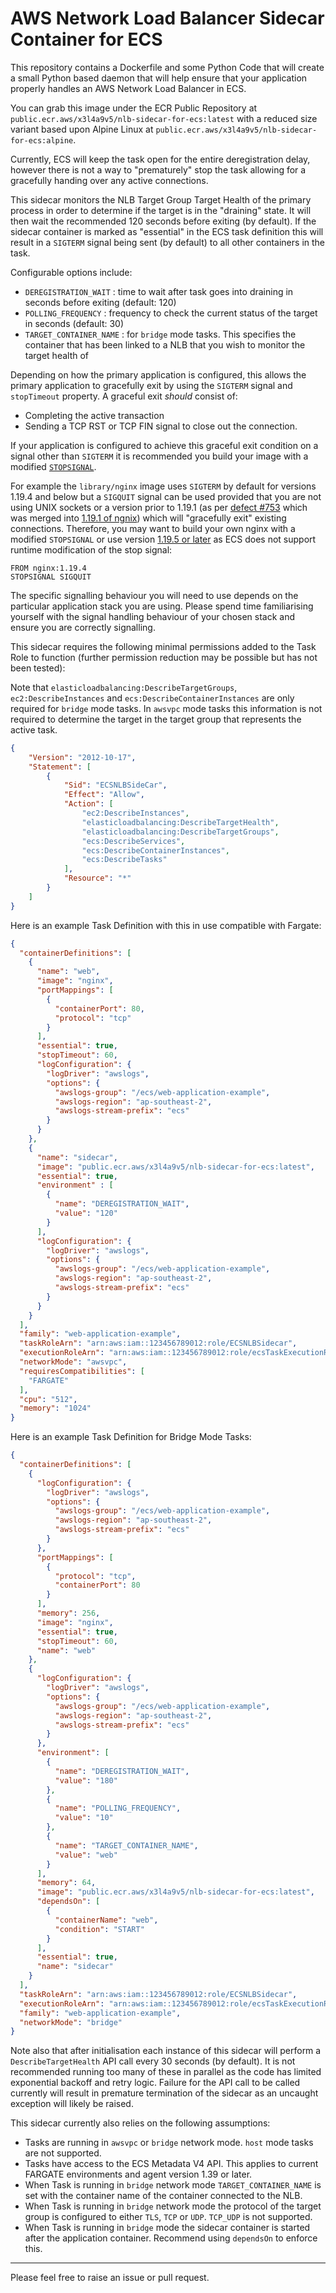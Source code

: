 # AWS Network Load Balancer Sidecar Container for ECS

This repository contains a Dockerfile and some Python Code that will create a small Python based daemon that will help ensure that your application properly handles an AWS Network Load Balancer in ECS.

You can grab this image under the ECR Public Repository at `public.ecr.aws/x3l4a9v5/nlb-sidecar-for-ecs:latest` with a reduced size variant based upon Alpine Linux at `public.ecr.aws/x3l4a9v5/nlb-sidecar-for-ecs:alpine`.

Currently, ECS will keep the task open for the entire deregistration delay, however there is not a way to "prematurely" stop the task allowing for a gracefully handing over any active connections.

This sidecar monitors the NLB Target Group Target Health of the primary process in order to determine if the target is in the "draining" state. It will then wait the recommended 120 seconds before exiting (by default). If the sidecar container is marked as "essential" in the ECS task definition this will result in a `SIGTERM` signal being sent (by default) to all other containers in the task.

Configurable options include:

- `DEREGISTRATION_WAIT` : time to wait after task goes into draining in seconds before exiting (default: 120)
- `POLLING_FREQUENCY` : frequency to check the current status of the target in seconds (default: 30)
- `TARGET_CONTAINER_NAME` : for `bridge` mode tasks. This specifies the container that has been linked to a NLB that you wish to monitor the target health of

Depending on how the primary application is configured, this allows the primary application to gracefully exit by using the `SIGTERM` signal and `stopTimeout` property. A graceful exit _should_ consist of:

- Completing the active transaction
- Sending a TCP RST or TCP FIN signal to close out the connection.

If your application is configured to achieve this graceful exit condition on a signal other than `SIGTERM` it is recommended you build your image with a modified [`STOPSIGNAL`](https://docs.docker.com/engine/reference/builder/#stopsignal).

For example the `library/nginx` image uses `SIGTERM` by default for versions 1.19.4 and below but a `SIGQUIT` signal can be used provided that you are not using UNIX sockets or a version prior to 1.19.1 (as per [defect #753](https://trac.nginx.org/nginx/ticket/753) which was merged into [1.19.1 of ngnix](https://trac.nginx.org/nginx/browser/nginx/src/os/unix/ngx_process_cycle.c?rev=062920e2f3bf871ef7a3d8496edec1b3065faf80)) which will "gracefully exit" existing connections. Therefore, you may want to build your own nginx with a modified `STOPSIGNAL` or use version [1.19.5 or later](https://github.com/nginxinc/docker-nginx/commit/3fb70ddd7094c1fdd50cc83d432643dc10ab6243) as ECS does not support runtime modification of the stop signal:

```
FROM nginx:1.19.4
STOPSIGNAL SIGQUIT
```

The specific signalling behaviour you will need to use depends on the particular application stack you are using. Please spend time familiarising yourself with the signal handling behaviour of your chosen stack and ensure you are correctly signalling.

This sidecar requires the following minimal permissions added to the Task Role to function (further permission reduction may be possible but has not been tested):

Note that `elasticloadbalancing:DescribeTargetGroups`, `ec2:DescribeInstances` and `ecs:DescribeContainerInstances` are only required for `bridge` mode tasks. In `awsvpc` mode tasks this information is not required to determine the target in the target group that represents the active task.

```json
{
    "Version": "2012-10-17",
    "Statement": [
        {
            "Sid": "ECSNLBSideCar",
            "Effect": "Allow",
            "Action": [
                "ec2:DescribeInstances",
                "elasticloadbalancing:DescribeTargetHealth",
                "elasticloadbalancing:DescribeTargetGroups",
                "ecs:DescribeServices",
                "ecs:DescribeContainerInstances",
                "ecs:DescribeTasks"
            ],
            "Resource": "*"
        }
    ]
}
```

Here is an example Task Definition with this in use compatible with Fargate:

```json
{
  "containerDefinitions": [
    {
      "name": "web",
      "image": "nginx",
      "portMappings": [
        {
          "containerPort": 80,
          "protocol": "tcp"
        }
      ],
      "essential": true,
      "stopTimeout": 60,
      "logConfiguration": {
        "logDriver": "awslogs",
        "options": {
          "awslogs-group": "/ecs/web-application-example",
          "awslogs-region": "ap-southeast-2",
          "awslogs-stream-prefix": "ecs"
        }
      }
    },
    {
      "name": "sidecar",
      "image": "public.ecr.aws/x3l4a9v5/nlb-sidecar-for-ecs:latest",
      "essential": true,
      "environment" : [
        {
          "name": "DEREGISTRATION_WAIT",
          "value": "120"
        }     
      ],
      "logConfiguration": {
        "logDriver": "awslogs",
        "options": {
          "awslogs-group": "/ecs/web-application-example",
          "awslogs-region": "ap-southeast-2",
          "awslogs-stream-prefix": "ecs"
        }
      }
    }
  ],
  "family": "web-application-example",
  "taskRoleArn": "arn:aws:iam::123456789012:role/ECSNLBSidecar",
  "executionRoleArn": "arn:aws:iam::123456789012:role/ecsTaskExecutionRole",
  "networkMode": "awsvpc",
  "requiresCompatibilities": [
    "FARGATE"
  ],
  "cpu": "512",
  "memory": "1024"
}
```

Here is an example Task Definition for Bridge Mode Tasks:

```json
{
  "containerDefinitions": [
    {
      "logConfiguration": {
        "logDriver": "awslogs",
        "options": {
          "awslogs-group": "/ecs/web-application-example",
          "awslogs-region": "ap-southeast-2",
          "awslogs-stream-prefix": "ecs"
        }
      },
      "portMappings": [
        {
          "protocol": "tcp",
          "containerPort": 80
        }
      ],
      "memory": 256,
      "image": "nginx",
      "essential": true,
      "stopTimeout": 60,
      "name": "web"
    },
    {
      "logConfiguration": {
        "logDriver": "awslogs",
        "options": {
          "awslogs-group": "/ecs/web-application-example",
          "awslogs-region": "ap-southeast-2",
          "awslogs-stream-prefix": "ecs"
        }
      },
      "environment": [
        {
          "name": "DEREGISTRATION_WAIT",
          "value": "180"
        },
        {
          "name": "POLLING_FREQUENCY",
          "value": "10"
        },
        {
          "name": "TARGET_CONTAINER_NAME",
          "value": "web"
        }
      ],
      "memory": 64,
      "image": "public.ecr.aws/x3l4a9v5/nlb-sidecar-for-ecs:latest",
      "dependsOn": [
        {
          "containerName": "web",
          "condition": "START"
        }
      ],
      "essential": true,
      "name": "sidecar"
    }
  ],
  "taskRoleArn": "arn:aws:iam::123456789012:role/ECSNLBSidecar",
  "executionRoleArn": "arn:aws:iam::123456789012:role/ecsTaskExecutionRole",
  "family": "web-application-example",
  "networkMode": "bridge"
}
```

Note also that after initialisation each instance of this sidecar will perform a `DescribeTargetHealth` API call every 30 seconds (by default). It is not recommended running too many of these in parallel as the code has limited exponential backoff and retry logic. Failure for the API call to be called currently will result in premature termination of the sidecar as an uncaught exception will likely be raised.

This sidecar currently also relies on the following assumptions:

- Tasks are running in `awsvpc` or `bridge` network mode. `host` mode tasks are not supported.
- Tasks have access to the ECS Metadata V4 API. This applies to current FARGATE environments and agent version 1.39 or later.
- When Task is running in `bridge` network mode `TARGET_CONTAINER_NAME` is set with the container name of the container connected to the NLB.
- When Task is running in `bridge` network mode the protocol of the target group is configured to either `TLS`, `TCP` or `UDP`. `TCP_UDP` is not supported. 
- When Task is running in `bridge` mode the sidecar container is started after the application container. Recommend using `dependsOn` to enforce this.

------

Please feel free to raise an issue or pull request.